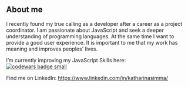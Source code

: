 ## About me

I recently found my true calling as a developer after a career as a project coordinator. I am passionate about JavaScript and seek a deeper understanding of programming languages. At the same time I want to provide a good user experience. It is important to me that my work has meaning and improves peoples' lives.

I’m currently improving my JavaScript Skills here:<br>
<a target="_blank" href="https://www.codewars.com/users/captnkathi"><img src="https://www.codewars.com/users/captnkathi/badges/small" alt="codewars badge small" /></a>

Find me on LinkedIn: https://www.linkedin.com/in/katharinasimma/

